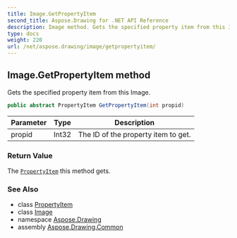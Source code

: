 ```yaml
---
title: Image.GetPropertyItem
second_title: Aspose.Drawing for .NET API Reference
description: Image method. Gets the specified property item from this Image
type: docs
weight: 220
url: /net/aspose.drawing/image/getpropertyitem/
---
```

## Image.GetPropertyItem method

Gets the specified property item from this Image.

```csharp
public abstract PropertyItem GetPropertyItem(int propid)
```

| Parameter | Type | Description |
| --- | --- | --- |
| propid | Int32 | The ID of the property item to get. |

### Return Value

The [`PropertyItem`](../../../aspose.drawing.imaging/propertyitem/) this method gets.

### See Also

* class [PropertyItem](../../../aspose.drawing.imaging/propertyitem/)
* class [Image](../)
* namespace [Aspose.Drawing](../../image/)
* assembly [Aspose.Drawing.Common](../../../)


